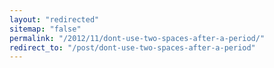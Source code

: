 ```yaml
---
layout: "redirected"
sitemap: "false"
permalink: "/2012/11/dont-use-two-spaces-after-a-period/"
redirect_to: "/post/dont-use-two-spaces-after-a-period"
---
```




